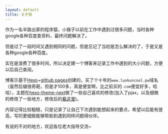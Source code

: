 ```yaml
---
layout: default
title: 关于我
---
```


作为一名半路出家的程序猿，小猴子以前在工作中遇到过很多问题，当时各种google各种百度查资料，最终问题解决了。    
    
但是过了一段时间又遇到相同的问题，但是忘记了当初是怎么解决的了，于是又是各种google各种百度。    
  
实在是浪费了很多时间，所以决定建一个博客来记录工作中遇到的大小问题，方便以后自己查阅。

博客示基于[Hexo](https://hexo.io/zh-cn/docs/)+[github pages](https://pages.github.com/)创建的，买了个十年的`www.luokuncool.pw`域名（虽然后缀很奇葩，但是才100多，真是便宜啊，比之前买的`.com`便宜好多，哈哈），主题在[hexo-theme-next](https://github.com/iissnan/hexo-theme-next)做了一些自己喜欢的修改(加入了pjax，以及细微的修改了一些地方，修改后的[看这里](https://github.com/luokuncool/hexo-theme-next))。  
  
内容记得比较粗糙，只是记录了让自己下次遇到能想起来的要点，希望以后能有提高，写的更细致能够帮助到遇到同样问题得伙伴。  

有说的不对的地方，欢迎各位老大指导交流~
